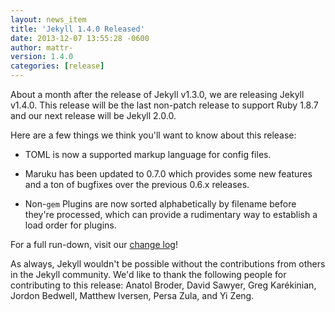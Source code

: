 ```yaml
---
layout: news_item
title: 'Jekyll 1.4.0 Released'
date: 2013-12-07 13:55:28 -0600
author: mattr-
version: 1.4.0
categories: [release]
---
```


About a month after the release of Jekyll v1.3.0, we are releasing
Jekyll v1.4.0. This release will be the last non-patch release to support Ruby
1.8.7 and our next release will be Jekyll 2.0.0.

Here are a few things we think you'll want to know about this release:

* TOML is now a supported markup language for config files.

* Maruku has been updated to 0.7.0 which provides some new features and
  a ton of bugfixes over the previous 0.6.x releases.

* Non-`gem` Plugins are now sorted alphabetically by filename before they're
  processed, which can provide a rudimentary way to establish a load order for
  plugins.

For a full run-down, visit our [change log](/docs/history/)!

As always, Jekyll wouldn't be possible without the contributions from
others in the Jekyll community. We'd like to thank the following people
for contributing to this release: Anatol Broder, David Sawyer, Greg
Karékinian, Jordon Bedwell, Matthew Iversen, Persa Zula, and Yi Zeng.
